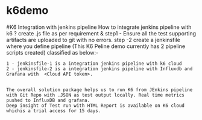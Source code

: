 # k6demo

#K6 Integration with jenkins pipeline 
How to integrate jenkins pipeline with k6 ? 
create <testartifact>.js file as per requirement &
step1 - Ensure all the test supporting artifacts are uploaded to git with no errors.
step -2 create a jenkinsfile where you define pipeline (This K6 Peline demo currently has 2 pipeline scripts created) classified as below:-
   
    1 - jenkinsfile-1 is a integration jenkins pipeline with k6 cloud
    2 - jenkinsfile-2 is a integration jenkins pipeline with Influxdb and Grafana with  <Cloud API token>.
    
    
    The overall solution package helps us to run K6 from JEnkins pipeline with Git Repo with .JSON as test output locally. Real time metrics pushed to InfluxDB and grafana.
    Deep insight of Test run with HTML Report is available on K6 cloud whichis a trial access for 15 days.


